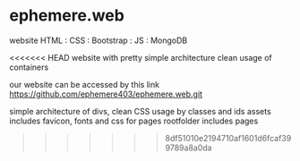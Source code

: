 # ephemere.web
 website HTML : CSS : Bootstrap : JS : MongoDB

<<<<<<< HEAD
website with pretty simple architecture
clean usage of containers

our website can be accessed by this link
https://github.com/ephemere403/ephemere.web.git

simple architecture of divs, clean CSS usage by classes and ids
assets includes favicon, fonts and css for pages
rootfolder includes pages
>>>>>>> 8df51010e2194710af1601d6fcaf399789a8a0da
